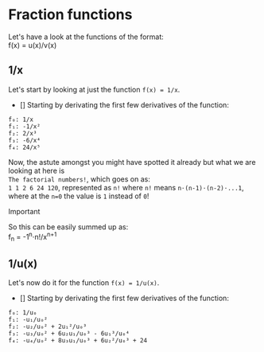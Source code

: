 # Fraction functions
Let's have a look at the functions of the format:\
f(x) = u(x)/v(x)

## 1/x
Let's start by looking at just the function `f(x) = 1/x`.
- [] Starting by derivating the first few derivatives of the function:
```
f₀: 1/x
f₁: -1/x²
f₂: 2/x³
f₃: -6/x⁴
f₄: 24/x⁵
```

Now, the astute amongst you might have spotted it already but what we are looking at here is\
`The factorial numbers!`, which goes on as:\
`1 1 2 6 24 120`, represented as `n!` where `n!` means `n⋅(n-1)⋅(n-2)⋅...1`, where at the `n=0` the value is `1` instead of `0`!

> [!IMPORTANT]
> So this can be easily summed up as:\
f<sub>n</sub> = -1<sup>n</sup>⋅n!/x<sup>n+1</sup>

## 1/u(x)
Let's now do it for the function `f(x) = 1/u(x)`.
- [] Starting by derivating the first few derivatives of the function:
```
f₀: 1/u₀
f₁: -u₁/u₀²
f₂: -u₂/u₀² + 2u₁²/u₀³
f₃: -u₃/u₀² + 6u₂u₁/u₀³ - 6u₁³/u₀⁴
f₄: -u₄/u₀² + 8u₃u₁/u₀³ + 6u₂²/u₀³ + 24
```